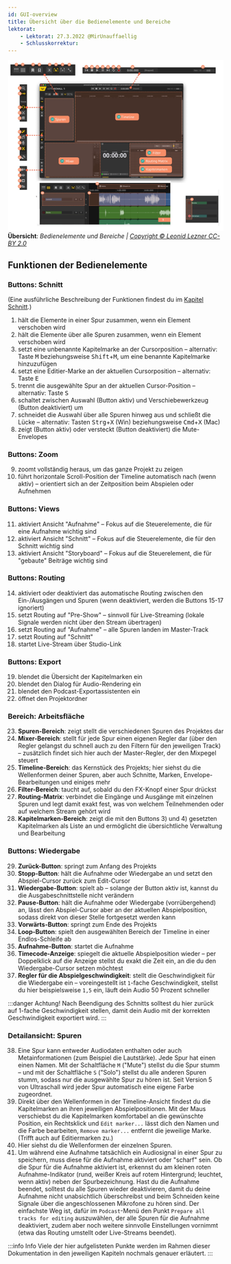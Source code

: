 ```yaml
---
id: GUI-overview
title: Übersicht über die Bedienelemente und Bereiche
lektorat:
    - Lektorat: 27.3.2022 @MirUnauffaellig
    - Schlusskorrektur: 
---
```


<!-- @todo: Links auf  Git main umziehen -->
<!-- @todo: Links auf die entsprechenden Kapitel hinzufügen Git main umziehen -->

![Übersicht der Bedienelemente](https://raw.githubusercontent.com/Ultraschall/ultraschall-manual/main/assets/images/GUI-Gesamtuebersicht/Uebersichta.png) **Übersicht**: *Bedienelemente und Bereiche | [Copyright © Leonid Lezner CC-BY 2.0](https://raw.githubusercontent.com/leonidlezner/ultraschall-tutorial/main/docs/downloads/Quick-Info-Ultraschall.pdf)*


## Funktionen der Bedienelemente

### Buttons: Schnitt

(Eine ausführliche Beschreibung der Funktionen findest du im [Kapitel Schnitt](./Schnitt.md).)

1. hält die Elemente in einer Spur zusammen, wenn ein Element verschoben wird
2. hält die Elemente über alle Spuren zusammen, wenn ein Element verschoben wird
3. setzt eine unbenannte Kapitelmarke an der Cursorposition – alternativ: Taste <kbd>M</kbd> beziehungsweise <kbd>Shift</kbd>+<kbd>M</kbd>, um eine benannte Kapitelmarke hinzuzufügen
4. setzt eine Editier-Marke an der aktuellen Cursorposition – alternativ: Taste <kbd>E</kbd>
5. trennt die ausgewählte Spur an der aktuellen Cursor-Position – alternativ: Taste <kbd>S</kbd>
6. schaltet zwischen Auswahl (Button aktiv) und Verschiebewerkzeug (Button deaktiviert) um
7. schneidet die Auswahl über alle Spuren hinweg aus und schließt die Lücke – alternativ: Tasten <kbd>Strg</kbd>+<kbd>X</kbd> (Win) beziehungsweise <kbd>Cmd</kbd>+<kbd>X</kbd> (Mac)
8. zeigt (Button aktiv) oder versteckt (Button deaktiviert) die Mute-Envelopes

### Buttons: Zoom

9. zoomt vollständig heraus, um das ganze Projekt zu zeigen
10. führt horizontale Scroll-Position der Timeline automatisch nach (wenn aktiv) – orientiert sich an der Zeitposition beim Abspielen oder Aufnehmen

### Buttons: Views

11. aktiviert Ansicht "Aufnahme" – Fokus auf die Steuerelemente, die für eine Aufnahme wichtig sind
12. aktiviert Ansicht "Schnitt" – Fokus auf die Steuerelemente, die für den Schnitt wichtig sind
13. aktiviert Ansicht "Storyboard" – Fokus auf die Steuerelement, die für "gebaute" Beiträge wichtig sind

### Buttons: Routing

14. aktiviert oder deaktiviert das automatische Routing zwischen den Ein-/Ausgängen und Spuren (wenn deaktiviert, werden die Buttons 15-17 ignoriert)
15. setzt Routing auf "Pre-Show" – sinnvoll für Live-Streaming (lokale Signale werden nicht über den Stream übertragen)
16. setzt Routing auf "Aufnahme" – alle Spuren landen im Master-Track
17. setzt Routing auf "Schnitt"
18. startet Live-Stream über Studio-Link

### Buttons: Export

19.  blendet die Übersicht der Kapitelmarken ein
20.  blendet den Dialog für Audio-Rendering ein
21.  blendet den Podcast-Exportassistenten ein
22.  öffnet den Projektordner

### Bereich: Arbeitsfläche

23. **Spuren-Bereich**: zeigt stellt die verschiedenen Spuren des Projektes dar
24. **Mixer-Bereich**: stellt für jede Spur einen eigenen Regler dar (über den Regler gelangst du schnell auch zu den Filtern für den jeweiligen Track) – zusätzlich findet sich hier auch der Master-Regler, der den Mixpegel steuert
25. **Timeline-Bereich**: das Kernstück des Projekts; hier siehst du die Wellenformen deiner Spuren, aber auch Schnitte, Marken, Envelope-Bearbeitungen und einiges mehr
26. **Filter-Bereich**: taucht auf, sobald du den FX-Knopf einer Spur drückst
27. **Routing-Matrix**: verbindet die Eingänge und Ausgänge mit einzelnen Spuren und legt damit exakt fest, was von welchem Teilnehmenden oder auf welchem Stream gehört wird 
28. **Kapitelmarken-Bereich**: zeigt die mit den Buttons 3) und 4) gesetzten Kapitelmarken als Liste an und ermöglicht die übersichtliche Verwaltung und Bearbeitung

### Buttons: Wiedergabe

29. **Zurück-Button**: springt zum Anfang des Projekts
30. **Stopp-Button**: hält die Aufnahme oder Wiedergabe an und setzt den Abspiel-Cursor zurück zum Edit-Cursor
31. **Wiedergabe-Button**: spielt ab – solange der Button aktiv ist, kannst du die Ausgabeschnittstelle nicht verändern <!-- @todo. Was ist mit "Ausgabeschnittstelle gemeint? -->
32. **Pause-Button**: hält die Aufnahme oder Wiedergabe (vorrübergehend) an, lässt den Abspiel-Cursor aber an der aktuellen Abspielposition, sodass direkt von dieser Stelle fortgesetzt werden kann
33. **Vorwärts-Button**: springt zum Ende des Projekts
34. **Loop-Button**: spielt den ausgewählten Bereich der Timeline in einer Endlos-Schleife ab
35. **Aufnahme-Button**: startet die Aufnahme
36. **Timecode-Anzeige**: spiegelt die aktuelle Abspielposition wieder – per Doppelklick auf die Anzeige stellst du exakt die Zeit ein, an die du den Wiedergabe-Cursor setzen möchtest
37. **Regler für die Abspielgeschwindigkeit**: stellt die Geschwindigkeit für die Wiedergabe ein – voreingestellt ist `1`-fache Geschwindigkeit, stellst du hier beispielsweise `1,5` ein, läuft dein Audio 50 Prozent schneller

:::danger Achtung!
Nach Beendigung des Schnitts solltest du hier zurück auf 1-fache Geschwindigkeit stellen, damit dein Audio mit der korrekten Geschwindigkeit exportiert wird. <!-- @todo: verifizieren, ob das in der aktuellen Version auch noch so ist. -->
:::

### Detailansicht: Spuren

38.  Eine Spur kann entweder Audiodaten enthalten oder auch Metainformationen (zum Beispiel die Lautstärke). Jede Spur hat einen einen Namen. Mit der Schaltfläche `M` ("Mute") stellst du die Spur stumm – und mit der Schaltfläche `S` ("Solo") stellst du alle anderen Spuren stumm, sodass nur die ausgewählte Spur zu hören ist. Seit Version 5 von Ultraschall wird jeder Spur automatisch eine eigene Farbe zugeordnet.
39.  Direkt über den Wellenformen in der Timeline-Ansicht findest du die Kapitelmarken an ihren jeweiligen Abspielpositionen. Mit der Maus verschiebst du die Kapitelmarken komfortabel an die gewünschte Position, ein Rechtsklick und `Edit marker...` lässt dich den Namen und die Farbe bearbeiten, `Remove marker...` entfernt die jeweilige Marke. (Trifft auch auf Editiermarken zu.)
40.  Hier siehst du die Wellenformen der einzelnen Spuren.
41.  Um während eine Aufnahme tatsächlich ein Audiosignal in einer Spur zu speichern, muss diese für die Aufnahme aktiviert oder "scharf" sein. Ob die Spur für die Aufnahme aktiviert ist, erkennst du am kleinen roten Aufnahme-Indikator (rund, weißer Kreis auf rotem Hintergrund; leuchtet, wenn aktiv) neben der Spurbezeichnung. Hast du die Aufnahme beendet, solltest du alle Spuren wieder deaktivieren, damit du deine Aufnahme nicht unabsichtlich überschreibst und beim Schneiden keine Signale über die angeschlossenen Mikrofone zu hören sind. Der einfachste Weg ist, dafür im `Podcast`-Menü den Punkt `Prepare all tracks for editing` auszuwählen, der alle Spuren für die Aufnahme deaktiviert, zudem aber noch weitere sinnvolle Einstellungen vornimmt (etwa das Routing umstellt oder Live-Streams beendet).

:::info Info
Viele der hier aufgelisteten Punkte werden im Rahmen dieser Dokumentation in den jeweiligen Kapiteln nochmals genauer erläutert.
:::